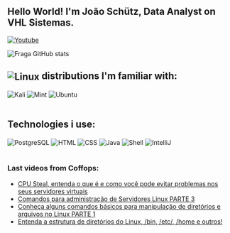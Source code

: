 ## Hello World! I'm João Schütz, Data Analyst on VHL Sistemas.
[![Youtube](https://img.shields.io/badge/YouTube-FF0000?style=for-the-badge&logo=youtube&logoColor=white)](https://www.youtube.com/@Coffops)

![Fraga GitHub stats](https://github-readme-stats.vercel.app/api?username=JoaoSchutz&show_icons=true&theme=dracula&count_private=true)

## <img align="center" alt="Linux" src="https://img.shields.io/badge/Linux-FCC624?style=for-the-badge&logo=linux&logoColor=black" /> distributions I'm familiar with:

<div style="display: inline_block">
  <img align="center" alt="Kali" src="https://img.shields.io/badge/Kali_Linux-557C94?style=for-the-badge&logo=kali-linux&logoColor=white" />
  <img align="center" alt="Mint" src="https://img.shields.io/badge/Linux_Mint-87CF3E?style=for-the-badge&logo=linux-mint&logoColor=white" />
  <img align="center" alt="Ubuntu" src="https://img.shields.io/badge/Ubuntu-E95420?style=for-the-badge&logo=ubuntu&logoColor=white" />
</div><br/>

## Technologies i use:

<div style="display: inline_block">
  <img align="center" alt="PostgreSQL" src="https://img.shields.io/badge/PostgreSQL-316192?style=for-the-badge&logo=postgresql&logoColor=white" />
  <img align="center" alt="HTML" src="https://img.shields.io/badge/HTML-239120?style=for-the-badge&logo=html5&logoColor=white" />
  <img align="center" alt="CSS" src="https://img.shields.io/badge/CSS-239120?&style=for-the-badge&logo=css3&logoColor=white" />
  <img align="center" alt="Java" src="https://img.shields.io/badge/Java-ED8B00?style=for-the-badge&logo=openjdk&logoColor=white" />
  <img align="center" alt="Shell" src="https://img.shields.io/badge/Shell_Script-121011?style=for-the-badge&logo=gnu-bash&logoColor=white" />
  <img align="center" alt="IntelliJ" src="https://img.shields.io/badge/IntelliJ_IDEA-000000.svg?style=for-the-badge&logo=intellij-idea&logoColor=white" />
</div><br/>

### Last videos from Coffops:
- [CPU Steal, entenda o que é e como você pode evitar problemas nos seus servidores virtuais](https://www.youtube.com/watch?v=WaxGg4WaoQI)<br/>
- [Comandos para administração de Servidores Linux PARTE 3](https://www.youtube.com/watch?v=ctrFBuSN19Q)<br/>
- [Conheça alguns comandos básicos para manipulação de diretórios e arquivos no Linux PARTE 1](https://www.youtube.com/watch?v=xa6aeaue_9E)<br/>
- [Entenda a estrutura de diretórios do Linux, /bin, /etc/, /home e outros!](https://www.youtube.com/watch?v=1zA-hQptsZM)<br/>

<!---
JoaoSchutz/JoaoSchutz is a ✨ special ✨ repository because its `README.md` (this file) appears on your GitHub profile.
You can click the Preview link to take a look at your changes.
--->
